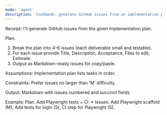 ```yaml
---
mode: 'agent'
description: 'Cookbook: generate GitHub issues from an implementation plan (one issue per phase) using feature/chore templates.'
---
```


Receipt: I'll generate GitHub issues from the given implementation plan.

Plan:
1) Break the plan into 4–6 issues (each deliverable small and testable).
2) For each issue provide Title, Description, Acceptance, Files to edit, Estimate.
3) Output as Markdown-ready issues for copy/paste.

Assumptions: Implementation plan lists tasks in order.

Constraints: Prefer issues no larger than 'M' difficulty.

Output: Markdown with issues numbered and succinct fields.

Example: Plan: Add Playwright tests + CI → Issues: Add Playwright scaffold (M), Add tests for login (S), CI step for Playwright (S).

